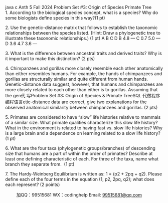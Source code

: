 java c
Anth 5 Fall 2024
Problem Set #3: Origin of Species  Primate Tree
1. According to the biological species concept, what is a species? Why do some biologists define species in this way?(1 pt)


2. Use the genetic-distance matrix that follows to establish the taxonomic relationships between the species listed. (Hint: Draw a phylogenetic tree to illustrate these taxonomic relationships.) (1 pt)
A B C D
B 4.8	—
C 0.7	5.0	—
D 3.6	4.7	3.6	—


3. What is the difference between ancestral traits and derived traits? Why is it important to make this distinction? (2 pts)


4. Chimpanzees and gorillas more closely resemble each other anatomically than either resembles humans. For example, the hands of chimpanzees and gorillas are structurally similar and quite different from human hands. Genetic-distance data suggest, however, that humans and chimpanzees are more closely related to each other than either is to gorillas. Assuming that the gen代 写Problem Set #3: Origin of Species & Primate TreeSQL
代做程序编程语言etic-distance data are correct, give two explanations for the observed anatomical similarity between chimpanzees and gorillas. (2 pts)


5. Primates are considered to have “slow” life histories relative to mammals of a similar size. What primate qualities characterize this slow life history? What in the environment is related to having fast vs. slow life histories? Why is a large brain and a dependence on learning related to a slow life history? (1 pt)


6. What are the four taxa (phylogenetic groups/branches) of descending size that humans are a part of within the order of primates? Describe at least one defining characteristic of each. For three of the taxa, name what branch they separate from.  (1 pt)


7. The Hardy-Weinberg Equilibrium is written as: 1 = (p2 + 2pq + q2). Please define each of the four terms in the equation (1, p2, 2pq, q2); what does each represent? (2 points)







         
加QQ：99515681  WX：codinghelp  Email: 99515681@qq.com
